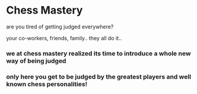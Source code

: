 # Chess Mastery

are you tired of getting judged everywhere?

your co-workers, friends, family.. they all do it..

### we at chess mastery realized its time to introduce a whole new way of being judged

### only here you get to be judged by the greatest players and well known chess personalities!

